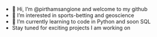- 👋 Hi, I’m @pirthamsangione and welcome to my github
- 👀 I’m interested in sports-betting and geoscience
- 🌱 I’m currently learning to code in Python and soon SQL
- Stay tuned for exciting projects I am working on

<!---
pirthamsangione/pirthamsangione is a ✨ special ✨ repository because its `README.md` (this file) appears on your GitHub profile.
You can click the Preview link to take a look at your changes.
--->
